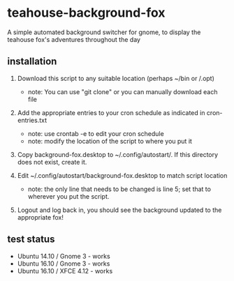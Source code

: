 teahouse-background-fox
=======================

A simple automated background switcher for gnome, to display the teahouse fox's adventures throughout the day

installation
------------

1.	Download this script to any suitable location (perhaps ~/bin or /.opt)
	- note: You can use "git clone" or you can manually download each file

2.	Add the appropriate entries to your cron schedule as indicated in cron-entries.txt
   	- note: use crontab -e to edit your cron schedule
	- note: modify the location of the script to where you put it

3.	Copy background-fox.desktop to ~/.config/autostart/. If this directory does not exist, create it.

4.	Edit ~/.config/autostart/background-fox.desktop to match script location
	- note: the only line that needs to be changed is line 5; set that to wherever you put the script.

5.	Logout and log back in, you should see the background updated to the appropriate fox!

test status
-----------

* Ubuntu 14.10 / Gnome 3 - works
* Ubuntu 16.10 / Gnome 3 - works
* Ubuntu 16.10 / XFCE 4.12 - works
